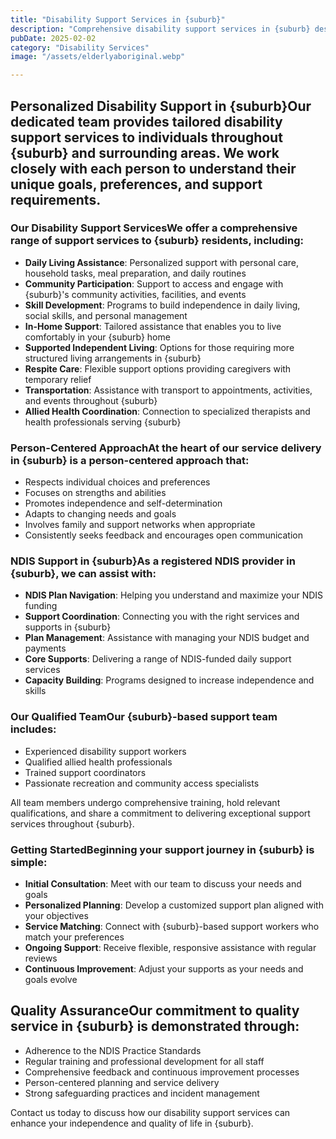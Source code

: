 ```yaml
---
title: "Disability Support Services in {suburb}"
description: "Comprehensive disability support services in {suburb} designed to enhance independence, foster community inclusion, and improve quality of life for individuals with disabilities."
pubDate: 2025-02-02
category: "Disability Services"
image: "/assets/elderlyaboriginal.webp"

---
```


## Personalized Disability Support in {suburb}Our dedicated team provides tailored disability support services to individuals throughout {suburb} and surrounding areas. We work closely with each person to understand their unique goals, preferences, and support requirements.

### Our Disability Support ServicesWe offer a comprehensive range of support services to {suburb} residents, including:

- **Daily Living Assistance**: Personalized support with personal care, household tasks, meal preparation, and daily routines
- **Community Participation**: Support to access and engage with {suburb}'s community activities, facilities, and events
- **Skill Development**: Programs to build independence in daily living, social skills, and personal management
- **In-Home Support**: Tailored assistance that enables you to live comfortably in your {suburb} home
- **Supported Independent Living**: Options for those requiring more structured living arrangements in {suburb}
- **Respite Care**: Flexible support options providing caregivers with temporary relief
- **Transportation**: Assistance with transport to appointments, activities, and events throughout {suburb}
- **Allied Health Coordination**: Connection to specialized therapists and health professionals serving {suburb}

### Person-Centered ApproachAt the heart of our service delivery in {suburb} is a person-centered approach that:

- Respects individual choices and preferences
- Focuses on strengths and abilities
- Promotes independence and self-determination
- Adapts to changing needs and goals
- Involves family and support networks when appropriate
- Consistently seeks feedback and encourages open communication

### NDIS Support in {suburb}As a registered NDIS provider in {suburb}, we can assist with:

- **NDIS Plan Navigation**: Helping you understand and maximize your NDIS funding
- **Support Coordination**: Connecting you with the right services and supports in {suburb}
- **Plan Management**: Assistance with managing your NDIS budget and payments
- **Core Supports**: Delivering a range of NDIS-funded daily support services
- **Capacity Building**: Programs designed to increase independence and skills

### Our Qualified TeamOur {suburb}-based support team includes:

- Experienced disability support workers
- Qualified allied health professionals
- Trained support coordinators
- Passionate recreation and community access specialists

All team members undergo comprehensive training, hold relevant qualifications, and share a commitment to delivering exceptional support services throughout {suburb}.

### Getting StartedBeginning your support journey in {suburb} is simple:

- **Initial Consultation**: Meet with our team to discuss your needs and goals
- **Personalized Planning**: Develop a customized support plan aligned with your objectives
- **Service Matching**: Connect with {suburb}-based support workers who match your preferences
- **Ongoing Support**: Receive flexible, responsive assistance with regular reviews
- **Continuous Improvement**: Adjust your supports as your needs and goals evolve

## Quality AssuranceOur commitment to quality service in {suburb} is demonstrated through:

- Adherence to the NDIS Practice Standards
- Regular training and professional development for all staff
- Comprehensive feedback and continuous improvement processes
- Person-centered planning and service delivery
- Strong safeguarding practices and incident management

Contact us today to discuss how our disability support services can enhance your independence and quality of life in {suburb}.
